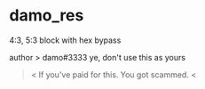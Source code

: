 # damo_res
4:3, 5:3 block with hex bypass

author > damo#3333
ye, don't use this as yours

><
If you've paid for this. You got scammed.
><
